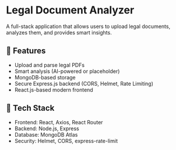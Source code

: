 # Legal Document Analyzer

A full-stack application that allows users to upload legal documents, analyzes them, and provides smart insights.

## 🌟 Features

- Upload and parse legal PDFs
- Smart analysis (AI-powered or placeholder)
- MongoDB-based storage
- Secure Express.js backend (CORS, Helmet, Rate Limiting)
- React.js-based modern frontend

## 🔧 Tech Stack

- Frontend: React, Axios, React Router
- Backend: Node.js, Express
- Database: MongoDB Atlas
- Security: Helmet, CORS, express-rate-limit

